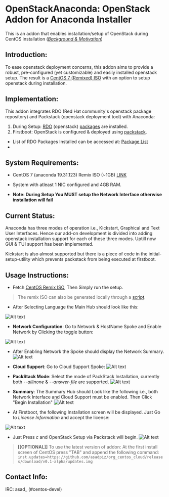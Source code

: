 # OpenStackAnaconda: OpenStack Addon for Anaconda Installer

This is an addon that enables installation/setup of OpenStack during CentOS installation ([*Background & Motivation*](http://seven.centos.org/2015/07/cloud-in-a-box-centos-openstack-remix/))

## Introduction:

To ease openstack deployment concerns, this addon aims to provide a robust, pre-configured (yet customizable) and easily installed openstack setup. The result is a [CentOS 7 (Remixed) ISO](http://buildlogs.centos.org/gsoc2015/cloud-in-a-box/CentOS-7-x86_64-RDO-1503-2015082701.iso) with an option to setup openstack during installation. 

## Implementation:

This addon integrates RDO (Red Hat community's openstack package repository) and Packstack (openstack deployment tool) with Anaconda:

1. During Setup: [RDO](https://www.rdoproject.org/Main_Page) (openstack) [packages](http://mirror.centos.org/centos/7/cloud/x86_64/openstack-kilo/) are installed.
2. Firstboot: OpenStack is configured & deployed using [packstack](https://wiki.openstack.org/wiki/Packstack).

* List of RDO Packages Installed can be accessed at: [Package List](../master/PackageList.md)
* 
## System Requirements:

*  CentOS 7 (anaconda 19.31.123) Remix ISO (~1GB) [LINK](http://buildlogs.centos.org/gsoc2015/cloud-in-a-box/CentOS-7-x86_64-RDO-1503-2015082701.iso)

*  System with atleast 1 NIC configured and 4GB RAM. 

* **Note: During Setup You MUST setup the Network Interface otherwise installation will fail**

## Current Status:

Anaconda has three modes of operation i.e., Kickstart, Graphical and Text User Interfaces. Hence our add-on development is divided into adding openstack installation support for each of these three modes. 
Uptill now GUI & TUI support has been implemented.

Kickstart is also almost supported but there is a piece of code in the initial-setup-utility which prevents packstack from being executed at firstboot.

## Usage Instructions:

* Fetch [CentOS Remix ISO](http://buildlogs.centos.org/gsoc2015/cloud-in-a-box/CentOS-7-x86_64-RDO-1503-2015082701.iso), Then Simply run the setup. 

> The remix ISO can also be generated locally through a [script](https://github.com/asadpiz/centos-respin/archive/master.zip). 

* After Selecting Language the Main Hub should look like this:

![Alt text](/../screenshots/1.png?raw=true "Main Hub")

* **Network Configuration**: Go to Network & HostName Spoke and Enable Network by Clicking the toggle button:

![Alt text](/../screenshots/2.png?raw=true "Network Spoke")

* After Enabling Network the Spoke should display the Network Summary.
![Alt text](/../screenshots/2-1.png?raw=true "Network Spoke")

* **Cloud Support**: Go to Cloud Support Spoke:
![Alt text](/../screenshots/3.png?raw=true "Cloud Spoke")

* **PackStack Mode**: Select the mode of PackStack Installation, currently both *--allinone* & *--answer-file* are supported.
![Alt text](/../screenshots/4.png?raw=true "Cloud Spoke-2")

* **Summary**: The Summary Hub should Look like the following i.e., both Network Interface and Cloud Support must be enabled. Then Click "Begin Installation"
![Alt text](/../screenshots/5.png?raw=true "Summary")

* At Firstboot, the following Installation screen will be displayed. Just Go to *License Information* and accept the license:

![Alt text](/../screenshots/6.png?raw=true "Firstboot")

* Just Press *c* and OpenStack Setup via Packstack will begin.
![Alt text](/../screenshots/8.png?raw=true "Firstboot")


> **[[OPTIONAL]]** To use the latest version of addon: At the first install screen of CentOS press "TAB" and append the following command: `inst.updates=https://github.com/asadpiz/org_centos_cloud/releases/download/v0.1-alpha/updates.img`


## Contact Info:
IRC: asad_ (#centos-devel)

 

 
